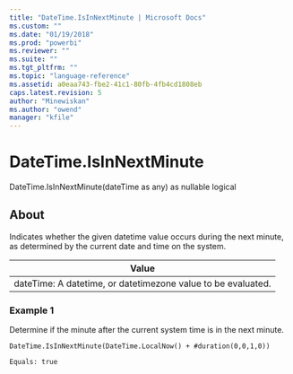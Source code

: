 ```yaml
---
title: "DateTime.IsInNextMinute | Microsoft Docs"
ms.custom: ""
ms.date: "01/19/2018"
ms.prod: "powerbi"
ms.reviewer: ""
ms.suite: ""
ms.tgt_pltfrm: ""
ms.topic: "language-reference"
ms.assetid: a0eaa743-fbe2-41c1-80fb-4fb4cd1808eb
caps.latest.revision: 5
author: "Minewiskan"
ms.author: "owend"
manager: "kfile"
---
```

# DateTime.IsInNextMinute
DateTime.IsInNextMinute(dateTime as any) as nullable logical  
  
## About  
Indicates whether the given datetime value occurs during the next minute, as determined by the current date and time on the system.  
  
|Value|  
|---------|  
|dateTime: A datetime, or datetimezone value to be evaluated.|  
  
### Example 1  
Determine if the minute after the current system time is in the next minute.  
  
```  
DateTime.IsInNextMinute(DateTime.LocalNow() + #duration(0,0,1,0))  
```  
  
```  
Equals: true  
```  

